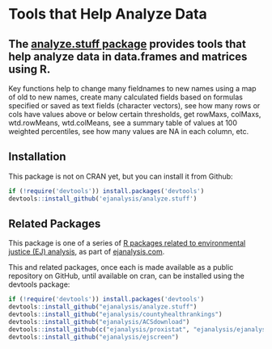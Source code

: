 # Tools that Help Analyze Data

## The [analyze.stuff package](http://ejanalysis.github.io/analyze.stuff/) provides tools that help analyze data in data.frames and matrices using R.

Key functions help to change many fieldnames to new names using a map of old to new names, create many calculated fields based on formulas specified or saved as text fields (character vectors), see how many rows or cols have values above or below certain thresholds, get rowMaxs, colMaxs, wtd.rowMeans, wtd.colMeans, see a summary table of values at 100 weighted percentiles, see how many values are NA in each column, etc.  

## Installation

This package is not on CRAN yet, but you can install it from Github:

```r
if (!require('devtools')) install.packages('devtools')
devtools::install_github('ejanalysis/analyze.stuff')
```

## Related Packages

This package is one of a series of [R packages related to environmental justice (EJ) analysis](http://ejanalysis.github.io/), as part of [ejanalysis.com](http://www.ejanalysis.com).  

This and related packages, once each is made available as a public repository on GitHub, until available on cran, can be installed using the devtools package: 

```r
if (!require('devtools')) install.packages('devtools')
devtools::install_github("ejanalysis/analyze.stuff")  
devtools::install_github("ejanalysis/countyhealthrankings")  
devtools::install_github("ejanalysis/ACSdownload")  
devtools::install_github(c("ejanalysis/proxistat", "ejanalysis/ejanalysis"))
devtools::install_github("ejanalysis/ejscreen")
```
